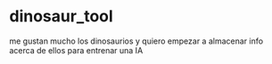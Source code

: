 # dinosaur_tool
me gustan mucho los dinosaurios y quiero empezar a almacenar info acerca de ellos para entrenar una IA
